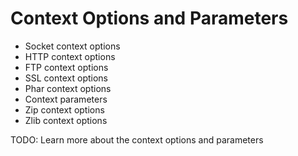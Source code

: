 
# Context Options and Parameters  

- Socket context options
- HTTP context options
- FTP context options
- SSL context options
- Phar context options
- Context parameters
- Zip context options
- Zlib context options

TODO: Learn more about the context options and parameters
